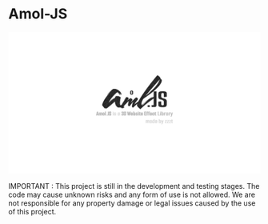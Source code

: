 # Amol-JS

![logo](https://github.com/zzztzzzt/Amol-JS/blob/main/amoljs.jpg)

IMPORTANT : This project is still in the development and testing stages. The code may cause unknown risks and any form of use is not allowed. We are not responsible for any property damage or legal issues caused by the use of this project.
